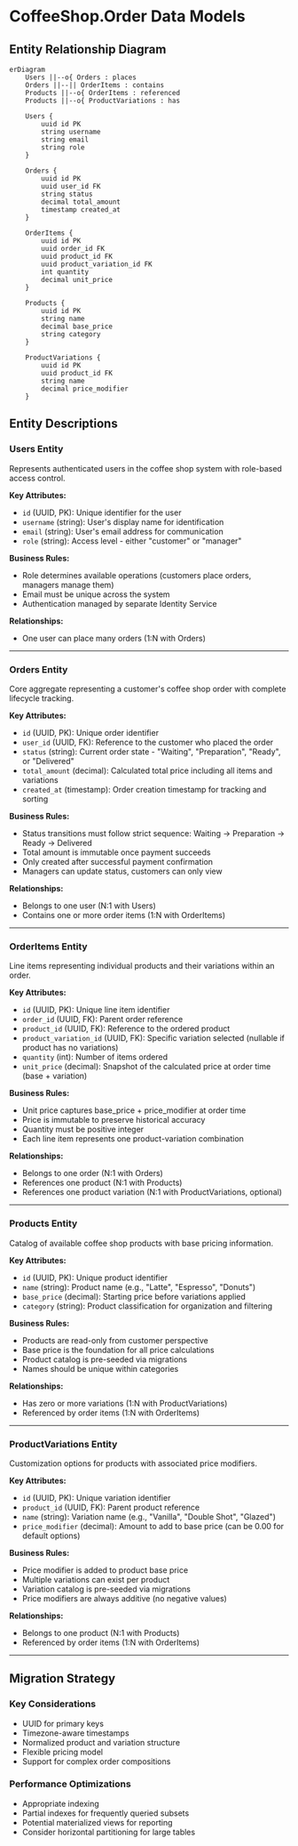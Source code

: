 # CoffeeShop.Order Data Models

## Entity Relationship Diagram

```mermaid
erDiagram
    Users ||--o{ Orders : places
    Orders ||--|| OrderItems : contains
    Products ||--o{ OrderItems : referenced
    Products ||--o{ ProductVariations : has

    Users {
        uuid id PK
        string username
        string email
        string role
    }

    Orders {
        uuid id PK
        uuid user_id FK
        string status
        decimal total_amount
        timestamp created_at
    }

    OrderItems {
        uuid id PK
        uuid order_id FK
        uuid product_id FK
        uuid product_variation_id FK
        int quantity
        decimal unit_price
    }

    Products {
        uuid id PK
        string name
        decimal base_price
        string category
    }

    ProductVariations {
        uuid id PK
        uuid product_id FK
        string name
        decimal price_modifier
    }
```

## Entity Descriptions

### Users Entity
Represents authenticated users in the coffee shop system with role-based access control.

**Key Attributes:**
- `id` (UUID, PK): Unique identifier for the user
- `username` (string): User's display name for identification
- `email` (string): User's email address for communication
- `role` (string): Access level - either "customer" or "manager"

**Business Rules:**
- Role determines available operations (customers place orders, managers manage them)
- Email must be unique across the system
- Authentication managed by separate Identity Service

**Relationships:**
- One user can place many orders (1:N with Orders)

---

### Orders Entity
Core aggregate representing a customer's coffee shop order with complete lifecycle tracking.

**Key Attributes:**
- `id` (UUID, PK): Unique order identifier
- `user_id` (UUID, FK): Reference to the customer who placed the order
- `status` (string): Current order state - "Waiting", "Preparation", "Ready", or "Delivered"
- `total_amount` (decimal): Calculated total price including all items and variations
- `created_at` (timestamp): Order creation timestamp for tracking and sorting

**Business Rules:**
- Status transitions must follow strict sequence: Waiting → Preparation → Ready → Delivered
- Total amount is immutable once payment succeeds
- Only created after successful payment confirmation
- Managers can update status, customers can only view

**Relationships:**
- Belongs to one user (N:1 with Users)
- Contains one or more order items (1:N with OrderItems)

---

### OrderItems Entity
Line items representing individual products and their variations within an order.

**Key Attributes:**
- `id` (UUID, PK): Unique line item identifier
- `order_id` (UUID, FK): Parent order reference
- `product_id` (UUID, FK): Reference to the ordered product
- `product_variation_id` (UUID, FK): Specific variation selected (nullable if product has no variations)
- `quantity` (int): Number of items ordered
- `unit_price` (decimal): Snapshot of the calculated price at order time (base + variation)

**Business Rules:**
- Unit price captures base_price + price_modifier at order time
- Price is immutable to preserve historical accuracy
- Quantity must be positive integer
- Each line item represents one product-variation combination

**Relationships:**
- Belongs to one order (N:1 with Orders)
- References one product (N:1 with Products)
- References one product variation (N:1 with ProductVariations, optional)

---

### Products Entity
Catalog of available coffee shop products with base pricing information.

**Key Attributes:**
- `id` (UUID, PK): Unique product identifier
- `name` (string): Product name (e.g., "Latte", "Espresso", "Donuts")
- `base_price` (decimal): Starting price before variations applied
- `category` (string): Product classification for organization and filtering

**Business Rules:**
- Products are read-only from customer perspective
- Base price is the foundation for all price calculations
- Product catalog is pre-seeded via migrations
- Names should be unique within categories

**Relationships:**
- Has zero or more variations (1:N with ProductVariations)
- Referenced by order items (1:N with OrderItems)

---

### ProductVariations Entity
Customization options for products with associated price modifiers.

**Key Attributes:**
- `id` (UUID, PK): Unique variation identifier
- `product_id` (UUID, FK): Parent product reference
- `name` (string): Variation name (e.g., "Vanilla", "Double Shot", "Glazed")
- `price_modifier` (decimal): Amount to add to base price (can be 0.00 for default options)

**Business Rules:**
- Price modifier is added to product base price
- Multiple variations can exist per product
- Variation catalog is pre-seeded via migrations
- Price modifiers are always additive (no negative values)

**Relationships:**
- Belongs to one product (N:1 with Products)
- Referenced by order items (1:N with OrderItems)

---

## Migration Strategy

### Key Considerations
- UUID for primary keys
- Timezone-aware timestamps
- Normalized product and variation structure
- Flexible pricing model
- Support for complex order compositions

### Performance Optimizations
- Appropriate indexing
- Partial indexes for frequently queried subsets
- Potential materialized views for reporting
- Consider horizontal partitioning for large tables